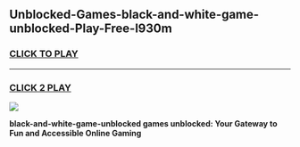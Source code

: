 
## Unblocked-Games-black-and-white-game-unblocked-Play-Free-l930m
<h3>
<a href="https://premium76.site?title=black-and-white-game-unblocked&ref=18A">CLICK TO PLAY</a></h3>
<hr>

<h3>
<a href="https://premium76.site?title=black-and-white-game-unblocked&ref=18A">CLICK 2 PLAY</a>
  
</h3>

<a href="https://premium76.site?title=black-and-white-game-unblocked&ref=18A"><img src="https://clearcache.store/games.png"></a>


**black-and-white-game-unblocked games unblocked: Your Gateway to Fun and Accessible Online Gaming**
